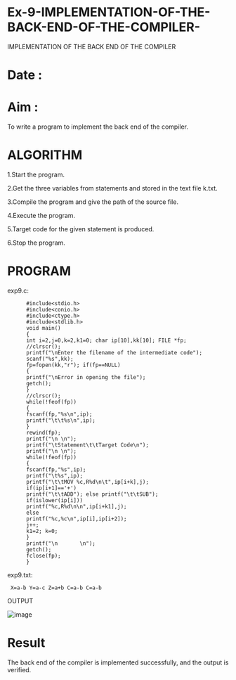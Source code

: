 # Ex-9-IMPLEMENTATION-OF-THE-BACK-END-OF-THE-COMPILER-


IMPLEMENTATION OF THE BACK END OF THE COMPILER

# Date :


# Aim :


To write a program to implement the back end of the compiler.



# ALGORITHM


1.Start the program.


2.Get the three variables from statements and stored in the text file k.txt.


3.Compile the program and give the path of the source file.


4.Execute the program.


5.Target code for the given statement is produced.


6.Stop the program.


# PROGRAM


exp9.c:

          #include<stdio.h>  
          #include<conio.h>  
          #include<ctype.h>  
          #include<stdlib.h>  
          void main() 
          { 
          int i=2,j=0,k=2,k1=0; char ip[10],kk[10]; FILE *fp; 
          //clrscr();
          printf("\nEnter the filename of the intermediate code");  
          scanf("%s",kk); 
          fp=fopen(kk,"r"); if(fp==NULL) 
          { 
          printf("\nError in opening the file");  
          getch(); 
          } 
          //clrscr();  
          while(!feof(fp)) 
          { 
          fscanf(fp,"%s\n",ip);  
          printf("\t\t%s\n",ip); 
          } 
          rewind(fp); 
          printf("\n \n");  
          printf("\tStatement\t\tTarget Code\n"); 
          printf("\n \n"); 
          while(!feof(fp)) 
          { 
          fscanf(fp,"%s",ip); 
          printf("\t%s",ip); 
          printf("\t\tMOV %c,R%d\n\t",ip[i+k],j);  
          if(ip[i+1]=='+') 
          printf("\t\tADD"); else printf("\t\tSUB");  
          if(islower(ip[i])) 
          printf("%c,R%d\n\n",ip[i+k1],j);  
          else  
          printf("%c,%c\n",ip[i],ip[i+2]);  
          j++; 
          k1=2; k=0; 
          } 
          printf("\n       \n"); 
          getch(); 
          fclose(fp); 
          } 
exp9.txt:

     X=a-b Y=a-c Z=a+b C=a-b C=a-b
OUTPUT


![image](https://github.com/user-attachments/assets/6600932e-9e6d-422c-a331-8acc59745900)


# Result


The back end of the compiler is implemented successfully, and the output is verified.
